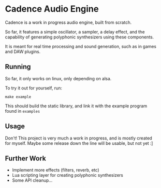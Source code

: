 # Cadence Audio Engine
Cadence is a work in progress audio engine, built from scratch.

So far, it features a simple oscillator, a sampler, a delay effect, and the capability of generating polyphonic synthesizers using these components.

It is meant for real time processing and sound generation, such as in games and DAW plugins.

## Running
So far, it only works on linux, only depending on alsa.

To try it out for yourself, run:

    make example

This should build the static library, and link it with the example program found in ```examples```

## Usage
Don't! This project is very much a work in progress, and is mostly created for myself. Maybe some release down the line will be usable, but not yet :]

## Further Work
 - Implement more effects (filters, reverb, etc)
 - Lua scripting layer for creating polyphonic synthesizers
 - Some API cleanup...
